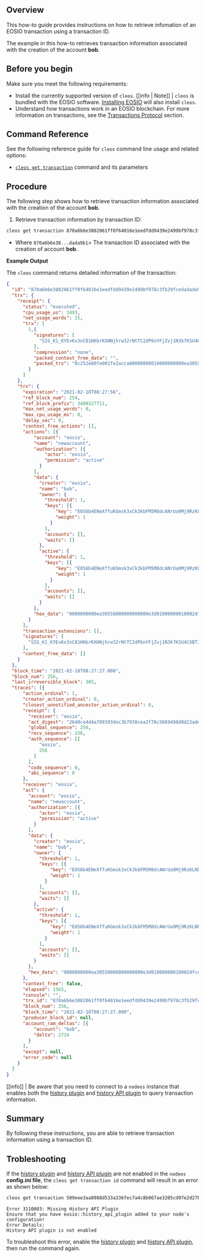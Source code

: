 ## Overview

This how-to guide provides instructions on how to retrieve infomation of an EOSIO transaction using a transaction ID.

The example in this how-to retrieves transaction information associated with the creation of the account **bob**. 

## Before you begin

Make sure you meet the following requirements:
* Install the currently supported version of `cleos`.
[[info | Note]]
| `cleos` is bundled with the EOSIO software. [Installing EOSIO](../../00_install/index.md) will also install `cleos`.
* Understand how transactions work in an EOSIO blockchain. For more information on transactions, see the [Transactions Protocol](https://developers.eos.io/welcome/v2.2/protocol-guides/transactions_protocol) section.

## Command Reference

See the following reference guide for `cleos` command line usage and related options:
* [`cleos get transaction`](../03_command-reference/get/transaction.md) command and its parameters

## Procedure

The following step shows how to retrieve transaction information associated with the creation of the account **bob**.

1. Retrieve transaction information by transaction ID:
```sh
cleos get transaction 870a6b6e3882061ff0f64016e1eedfdd9439e2499bf978c3fb29fcedadada9b1
```
* Where `870a6b6e38...dada9b1`= The transaction ID associated with the creation of account **bob**. 

**Example Output**

The `cleos` command returns detailed information of the transaction:

```json
{
  "id": "870a6b6e3882061ff0f64016e1eedfdd9439e2499bf978c3fb29fcedadada9b1",
  "trx": {
    "receipt": {
      "status": "executed",
      "cpu_usage_us": 3493,
      "net_usage_words": 25,
      "trx": [
        1,{
          "signatures": [
            "SIG_K1_KYEvKx3nC81H6brKXHNjhrw32rNtTC2dP6nYFjZvj1N3k7KSU4CXBTJyiXd38ANu2ZPTUf66qUghUp5Jarkhiqdx3D8pwf"
          ],
          "compression": "none",
          "packed_context_free_data": "",
          "packed_trx": "0c252e60fe001fe2acca00000000010000000000ea305500409e9a2264b89a010000000000ea305500000000a8ed3232660000000000ea30550000000000000e3d01000000010002dfcee032f2e84bfc8ecc5c10fffb870ec1c690c1f3fdae3d8b7d65690b6455560100000001000000010002dfcee032f2e84bfc8ecc5c10fffb870ec1c690c1f3fdae3d8b7d65690b6455560100000000"
        }
      ]
    },
    "trx": {
      "expiration": "2021-02-18T08:27:56",
      "ref_block_num": 254,
      "ref_block_prefix": 3400327711,
      "max_net_usage_words": 0,
      "max_cpu_usage_ms": 0,
      "delay_sec": 0,
      "context_free_actions": [],
      "actions": [{
          "account": "eosio",
          "name": "newaccount",
          "authorization": [{
              "actor": "eosio",
              "permission": "active"
            }
          ],
          "data": {
            "creator": "eosio",
            "name": "bob",
            "owner": {
              "threshold": 1,
              "keys": [{
                  "key": "EOS6b4ENeXffuKGmsk3xCk3kbFM5M8dcANrUa9Mj9RzKLNhPKhzyj",
                  "weight": 1
                }
              ],
              "accounts": [],
              "waits": []
            },
            "active": {
              "threshold": 1,
              "keys": [{
                  "key": "EOS6b4ENeXffuKGmsk3xCk3kbFM5M8dcANrUa9Mj9RzKLNhPKhzyj",
                  "weight": 1
                }
              ],
              "accounts": [],
              "waits": []
            }
          },
          "hex_data": "0000000000ea30550000000000000e3d01000000010002dfcee032f2e84bfc8ecc5c10fffb870ec1c690c1f3fdae3d8b7d65690b6455560100000001000000010002dfcee032f2e84bfc8ecc5c10fffb870ec1c690c1f3fdae3d8b7d65690b64555601000000"
        }
      ],
      "transaction_extensions": [],
      "signatures": [
        "SIG_K1_KYEvKx3nC81H6brKXHNjhrw32rNtTC2dP6nYFjZvj1N3k7KSU4CXBTJyiXd38ANu2ZPTUf66qUghUp5Jarkhiqdx3D8pwf"
      ],
      "context_free_data": []
    }
  },
  "block_time": "2021-02-18T08:27:27.000",
  "block_num": 256,
  "last_irreversible_block": 305,
  "traces": [{
      "action_ordinal": 1,
      "creator_action_ordinal": 0,
      "closest_unnotified_ancestor_action_ordinal": 0,
      "receipt": {
        "receiver": "eosio",
        "act_digest": "2640ce4d4a789393dec3b7938cea2f78c5669498d0d22adeab9204c489c2cfd6",
        "global_sequence": 256,
        "recv_sequence": 256,
        "auth_sequence": [[
            "eosio",
            256
          ]
        ],
        "code_sequence": 0,
        "abi_sequence": 0
      },
      "receiver": "eosio",
      "act": {
        "account": "eosio",
        "name": "newaccount",
        "authorization": [{
            "actor": "eosio",
            "permission": "active"
          }
        ],
        "data": {
          "creator": "eosio",
          "name": "bob",
          "owner": {
            "threshold": 1,
            "keys": [{
                "key": "EOS6b4ENeXffuKGmsk3xCk3kbFM5M8dcANrUa9Mj9RzKLNhPKhzyj",
                "weight": 1
              }
            ],
            "accounts": [],
            "waits": []
          },
          "active": {
            "threshold": 1,
            "keys": [{
                "key": "EOS6b4ENeXffuKGmsk3xCk3kbFM5M8dcANrUa9Mj9RzKLNhPKhzyj",
                "weight": 1
              }
            ],
            "accounts": [],
            "waits": []
          }
        },
        "hex_data": "0000000000ea30550000000000000e3d01000000010002dfcee032f2e84bfc8ecc5c10fffb870ec1c690c1f3fdae3d8b7d65690b6455560100000001000000010002dfcee032f2e84bfc8ecc5c10fffb870ec1c690c1f3fdae3d8b7d65690b64555601000000"
      },
      "context_free": false,
      "elapsed": 1565,
      "console": "",
      "trx_id": "870a6b6e3882061ff0f64016e1eedfdd9439e2499bf978c3fb29fcedadada9b1",
      "block_num": 256,
      "block_time": "2021-02-18T08:27:27.000",
      "producer_block_id": null,
      "account_ram_deltas": [{
          "account": "bob",
          "delta": 2724
        }
      ],
      "except": null,
      "error_code": null
    }
  ]
}
```

[[info]]
| Be aware that you need to connect to a `nodeos` instance that enables both the [history plugin](../../01_nodeos/03_plugins/history_plugin/index.md) and [history API plugin](../../01_nodeos/03_plugins/history_api_plugin/index.md) to query transaction information.

## Summary

By following these instructions, you are able to retrieve transaction information using a transaction ID. 

## Trobleshooting

If the [history plugin](../../01_nodeos/03_plugins/history_plugin/index.md) and [history API plugin](../../01_nodeos/03_plugins/history_api_plugin/index.md) are not enabled in the `nodeos` **config.ini file**, the `cleos get transaction id` command will result in an error as shown below:

```sh
cleos get transaction 509eee3aa8988d533a336fec7a4c8b067ae3205cd97e2d27b3e9a2da61ef460c
```
```console
Error 3110003: Missing History API Plugin
Ensure that you have eosio::history_api_plugin added to your node's configuration!
Error Details:
History API plugin is not enabled
```

To troubleshoot this error, enable the [history plugin](../../01_nodeos/03_plugins/history_plugin/index.md) and [history API plugin](../../01_nodeos/03_plugins/history_api_plugin/index.md), then run the command again. 
